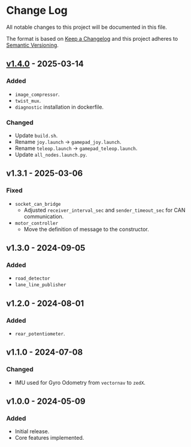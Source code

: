 # Change Log
All notable changes to this project will be documented in this file.

The format is based on [Keep a Changelog](http://keepachangelog.com/)
and this project adheres to [Semantic Versioning](http://semver.org/).


## [v1.4.0] - 2025-03-14
### Added
- `image_compressor`.
- `twist_mux`.
- `diagnostic` installation in dockerfile.

### Changed
- Update `build.sh`.
- Rename `joy.launch` -> `gamepad_joy.launch`.
- Rename `teleop.launch` -> `gamepad_teleop.launch`.
- Update `all_nodes.launch.py`.

## v1.3.1 - 2025-03-06
### Fixed
- `socket_can_bridge`
  - Adjusted `receiver_interval_sec` and `sender_timeout_sec` for CAN communication.
- `motor_controller`
  - Move the definition of message to the constructor.

## v1.3.0 - 2024-09-05
### Added
- `road_detector`
- `lane_line_publisher`

## v1.2.0 - 2024-08-01
### Added
- `rear_potentiometer`.

## v1.1.0 - 2024-07-08
### Changed
- IMU used for Gyro Odometry from `vectornav` to `zedX`.

## v1.0.0 - 2024-05-09
### Added
- Initial release.
- Core features implemented.


[v1.4.0]: https://github.com/aiformula-support/aiformula/tree/d3881565ccc18cf1f813c0dba92c18957b00b548
